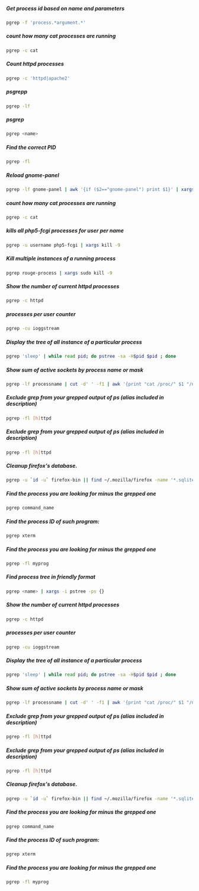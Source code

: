 ##### Get process id based on name and parameters
```sh
pgrep -f 'process.*argument.*'
```

##### count how many cat processes are running
```sh
pgrep -c cat
```

##### Count httpd processes
```sh
pgrep -c 'httpd|apache2'
```

##### psgrepp
```sh
pgrep -lf
```

##### psgrep
```sh
pgrep <name>
```

##### Find the correct PID
```sh
pgrep -fl
```

##### Reload gnome-panel
```sh
pgrep -lf gnome-panel | awk '{if ($2=="gnome-panel") print $1}' | xargs kill -9
```

##### count how many cat processes are running
```sh
pgrep -c cat
```

##### kills all php5-fcgi processes for user per name
```sh
pgrep -u username php5-fcgi | xargs kill -9
```

##### Kill multiple instances of a running process
```sh
pgrep rouge-process | xargs sudo kill -9
```

##### Show the number of current httpd processes
```sh
pgrep -c httpd
```

##### processes per user counter
```sh
pgrep -cu ioggstream
```

##### Display the tree of all instance of a particular  process
```sh
pgrep 'sleep' | while read pid; do pstree -sa -H$pid $pid ; done
```

##### Show sum of active sockets by process name or mask
```sh
pgrep -lf processname | cut -d' ' -f1 | awk '{print "cat /proc/" $1 "/net/sockstat | head -n1"}' | sh | cut -d' ' -f3 | paste -sd+ | bc
```

##### Exclude grep from your grepped output of ps (alias included in description)
```sh
pgrep -fl [h]ttpd
```

##### Exclude grep from your grepped output of ps (alias included in description)
```sh
pgrep -fl [h]ttpd
```

##### Cleanup firefox's database.
```sh
pgrep -u `id -u` firefox-bin || find ~/.mozilla/firefox -name '*.sqlite'|(while read -e f; do echo 'vacuum;'|sqlite3 "$f" ; done)
```

##### Find the process you are looking for minus the grepped one
```sh
pgrep command_name
```

##### Find the process ID of such program:
```sh
pgrep xterm
```

##### Find the process you are looking for minus the grepped one
```sh
pgrep -fl myprog
```

##### Find process tree in friendly format
```sh
pgrep <name> | xargs -i pstree -ps {}
```

##### Show the number of current httpd processes
```sh
pgrep -c httpd
```

##### processes per user counter
```sh
pgrep -cu ioggstream
```

##### Display the tree of all instance of a particular  process
```sh
pgrep 'sleep' | while read pid; do pstree -sa -H$pid $pid ; done
```

##### Show sum of active sockets by process name or mask
```sh
pgrep -lf processname | cut -d' ' -f1 | awk '{print "cat /proc/" $1 "/net/sockstat | head -n1"}' | sh | cut -d' ' -f3 | paste -sd+ | bc
```

##### Exclude grep from your grepped output of ps (alias included in description)
```sh
pgrep -fl [h]ttpd
```

##### Exclude grep from your grepped output of ps (alias included in description)
```sh
pgrep -fl [h]ttpd
```

##### Cleanup firefox's database.
```sh
pgrep -u `id -u` firefox-bin || find ~/.mozilla/firefox -name '*.sqlite'|(while read -e f; do echo 'vacuum;'|sqlite3 "$f" ; done)
```

##### Find the process you are looking for minus the grepped one
```sh
pgrep command_name
```

##### Find the process ID of such program:
```sh
pgrep xterm
```

##### Find the process you are looking for minus the grepped one
```sh
pgrep -fl myprog
```
